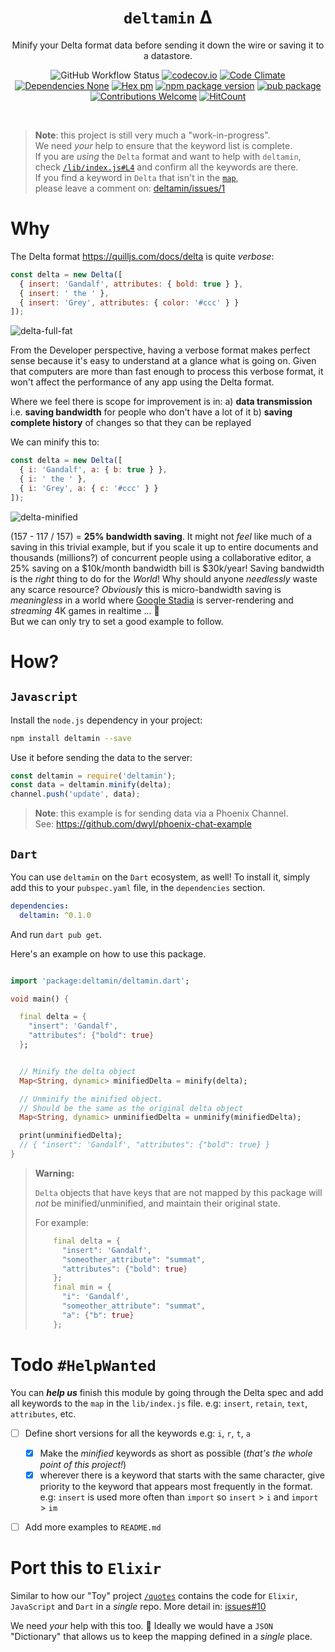 <div align="center">

# `deltamin` Δ

Minify your Delta format data
before sending it down the wire
or saving it to a datastore.

![GitHub Workflow Status](https://img.shields.io/github/actions/workflow/status/dwyl/deltamin/js.yml?label=build&style=flat-square&branch=main)
[![codecov.io](https://img.shields.io/codecov/c/github/dwyl/deltamin/main.svg?style=flat-square)](http://codecov.io/github/dwyl/deltamin?branch=main)
[![Code Climate](https://img.shields.io/codeclimate/maintainability/dwyl/learn-tape.svg?style=flat-square)](https://codeclimate.com/github/dwyl/deltamin)
[![Dependencies None](https://img.shields.io/badge/dependencies-none-brightgreen.svg?style=flat-square)](https://github.com/dwyl/deltamin)
[![Hex pm](http://img.shields.io/hexpm/v/quotes.svg?style=flat-square)](https://hex.pm/packages/quotes)
[![npm package version](https://img.shields.io/npm/v/deltamin.svg?style=flat-square)](https://www.npmjs.com/package/deltamin)
[![pub package](https://img.shields.io/pub/v/deltamin.svg?style=flat-square)](https://pub.dev/packages/deltamin)
[![Contributions Welcome](https://img.shields.io/badge/contributions-welcome-brightgreen.svg?style=flat-square)](https://github.com/dwyl/deltamin/issues)
[![HitCount](http://hits.dwyl.com/dwyl/deltamin.svg)](http://hits.dwyl.com/dwyl/deltamin)

</div>

<br />

> **Note**: this project is still very much a "work-in-progress". <br />
> We need _your_ help to ensure that the keyword list is complete. <br />
> If you are _using_ the `Delta` format and want to help with `deltamin`, <br />
> check [`/lib/index.js#L4`](https://github.com/dwyl/deltamin/blob/c32f1d02b412b244e1f68d9f2c512e577c040972/lib/index.js#L4) and confirm all the keywords are there. <br />
If you find a keyword in `Delta` that isn't in the
[`map`](https://github.com/dwyl/deltamin/blob/c32f1d02b412b244e1f68d9f2c512e577c040972/lib/index.js#L4), <br />
please leave a comment on:
[deltamin/issues/1](https://github.com/dwyl/deltamin/issues/1)


# Why

The Delta format https://quilljs.com/docs/delta is quite _verbose_:

```js
const delta = new Delta([
  { insert: 'Gandalf', attributes: { bold: true } },
  { insert: ' the ' },
  { insert: 'Grey', attributes: { color: '#ccc' } }
]);
```
![delta-full-fat](https://user-images.githubusercontent.com/194400/83935475-d0104a80-a7b1-11ea-887c-dd43a415816f.png)

From the Developer perspective,
having a verbose format makes perfect sense
because it's easy to understand at a glance what is going on.
Given that computers are more than fast enough
to process this verbose format,
it won't affect the performance
of any app using the Delta format.

Where we feel there is scope for improvement is in:
a) **data transmission**
i.e. **saving bandwidth** for people who don't have a lot of it
b) **saving complete history** of changes so that they can be replayed

We can minify this to:

```js
const delta = new Delta([
  { i: 'Gandalf', a: { b: true } },
  { i: ' the ' },
  { i: 'Grey', a: { c: '#ccc' } }
]);
```

![delta-minified](https://user-images.githubusercontent.com/194400/83935485-dc94a300-a7b1-11ea-9f89-e9760f56e093.png)

(157 - 117 / 157) = **25% bandwidth saving**.
It might not _feel_ like much of a saving in this trivial example,
but if you scale it up to entire documents
and thousands (millions?) of concurrent people using a collaborative editor,
a 25% saving on a $10k/month bandwidth bill is $30k/year!
Saving bandwidth is the _right_ thing to do for the _World_!
Why should anyone _needlessly_ waste any scarce resource?
_Obviously_ this is micro-bandwidth saving is _meaningless_
in a world where
[Google Stadia](https://en.wikipedia.org/wiki/Google_Stadia)
is server-rendering and _streaming_ 4K games in realtime ... 🤦  
But we can only try to set a good example to follow.

# How?

## `Javascript`

Install the `node.js` dependency in your project:

```sh
npm install deltamin --save
```

Use it before sending the data to the server:

```js
const deltamin = require('deltamin');
const data = deltamin.minify(delta);
channel.push('update', data);
```

> **Note**: this example is for sending data via a Phoenix Channel. <br />
See: https://github.com/dwyl/phoenix-chat-example


## `Dart`

You can use `deltamin` on the `Dart` ecosystem, as well!
To install it, simply add this to your `pubspec.yaml` file,
in the `dependencies` section.

```yaml
dependencies:
  deltamin: ^0.1.0
```

And run `dart pub get`.

Here's an example on how to use this package.

```dart

import 'package:deltamin/deltamin.dart';

void main() {

  final delta = {
    "insert": 'Gandalf',
    "attributes": {"bold": true}
  };


  // Minify the delta object
  Map<String, dynamic> minifiedDelta = minify(delta);

  // Unminify the minified object.
  // Should be the same as the original delta object
  Map<String, dynamic> unminifiedDelta = unminify(minifiedDelta);

  print(unminifiedDelta);
  // { "insert": 'Gandalf', "attributes": {"bold": true} }
}
```

> **Warning:**
>
> `Delta` objects that have keys that are not mapped by this package
> will *not* be minified/unminified,
> and maintain their original state.
>
> For example:
> ```dart
>     final delta = {
>       "insert": 'Gandalf',
>       "someother_attribute": "summat",
>       "attributes": {"bold": true}
>     };
>     final min = {
>       "i": 'Gandalf',
>       "someother_attribute": "summat",
>       "a": {"b": true}
>     };
> ```


# Todo `#HelpWanted`

You can ***help us*** finish this module
by going through the Delta spec and add all keywords to the `map`
in the `lib/index.js` file.
  e.g: `insert`, `retain`, `text`, `attributes`, etc.
+ [ ] Define short versions for all the keywords
  e.g: `i`, `r`, `t`, `a`
  + [x] Make the _minified_ keywords as short as possible
  (_that's the whole point of this project!_)
  + [x] wherever there is a keyword that starts with the same character,
  give priority to the keyword that appears most frequently in the format.
  e.g: `insert` is used more often than `import`
  so `insert` > `i` and `import` > `im`
+ [ ] Add more examples to `README.md`


# Port this to `Elixir`

Similar to how our "Toy" project 
[`/quotes`](https://github.com/dwyl/quotes)
contains the code for `Elixir`, `JavaScript` and `Dart` 
in a _single_ repo.
More detail in: 
[issues#10](https://github.com/dwyl/deltamin/issues/10)

We need _your_ help with this too. 🙏
Ideally we would have a `JSON` "Dictionary"
that allows us to keep the mapping defined in a _single_ place. 
